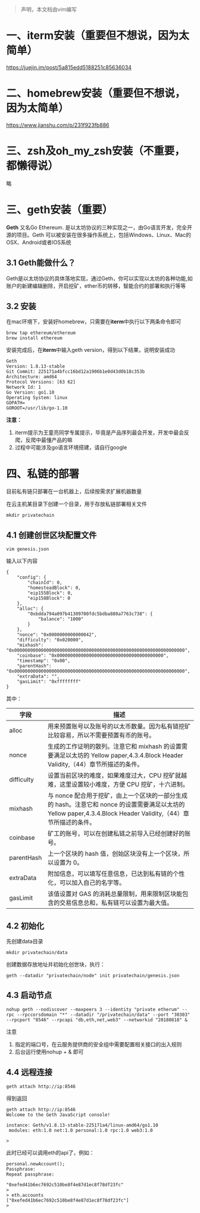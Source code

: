 > 声明，本文档由vim编写

# 一、iterm安装（重要但不想说，因为太简单）

https://juejin.im/post/5a815edd5188251c85636034

# 二、homebrew安装（重要但不想说，因为太简单）

https://www.jianshu.com/p/231f923fb886

# 三、zsh及oh_my_zsh安装（不重要，都懒得说）

略

# 三、geth安装（重要）

**Geth** 又名Go Ethereum. 是以太坊协议的三种实现之一，由Go语言开发，完全开源的项目。Geth 可以被安装在很多操作系统上，包括Windows、Linux、Mac的OSX、Android或者IOS系统

## 3.1 Geth能做什么？

Geth是以太坊协议的具体落地实现，通过Geth，你可以实现以太坊的各种功能,如账户的新建编辑删除，开启挖矿，ether币的转移，智能合约的部署和执行等等

## 3.2 安装

在mac环境下，安装好homebrew，只需要在**iterm**中执行以下两条命令即可

```
brew tap ethereum/ethereum
brew install ethereum
```

安装完成后，在**iterm**中输入geth version，得到以下结果，说明安装成功

```
Geth
Version: 1.8.13-stable
Git Commit: 225171a4bfcc16bd12a1906b1e0d43d0b18c353b
Architecture: amd64
Protocol Versions: [63 62]
Network Id: 1
Go Version: go1.10
Operating System: linux
GOPATH=
GOROOT=/usr/lib/go-1.10
```

**注意：**

1. iterm提示为王童亮同学专属提示，毕竟是产品序列最会开发，开发中最会反爬，反爬中最懂产品的嘛
2. 过程中可能涉及go语言环境搭建，请自行google



# 四、私链的部署

目前私有链只部署在一台机器上，后续按需求扩展机器数量

在云主机某目录下创建一个目录，用于存放私链部署相关文件

```
mkdir privatechain
```

## 4.1 创建创世区块配置文件

```
vim genesis.json
```

输入以下内容

```
{
    "config": {
        "chainId": 0,
        "homesteadBlock": 0,
        "eip155Block": 0,
        "eip158Block": 0
    },
    "alloc": {
        "0xbdda794a097b41309700fdc5bdba880a7763c738": {
            "balance": "1000"
        }
    },
    "nonce": "0x0000000000000042",
    "difficulty": "0x020000",
    "mixhash": "0x0000000000000000000000000000000000000000000000000000000000000000",
    "coinbase": "0x0000000000000000000000000000000000000000",
    "timestamp": "0x00",
    "parentHash": "0x0000000000000000000000000000000000000000000000000000000000000000",
    "extraData": "",
    "gasLimit": "0xffffffff"
}
```

其中：

| 字段       | 描述                                                         |
| ---------- | ------------------------------------------------------------ |
| alloc      | 用来预置账号以及账号的以太币数量。因为私有链挖矿比较容易，所以不需要预置有币的账号。 |
| nonce      | 生成的工作证明的散列。注意它和 mixhash 的设置需要满足以太坊的 Yellow paper,4.3.4.Block Header Validity,（44）章节所描述的条件。 |
| difficulty | 设置当前区块的难度，如果难度过大，CPU 挖矿就越难，这里设置较小难度，方便 CPU 挖矿，十六进制。 |
| mixhash    | 与 nonce 配合用于挖矿，由上一个区块的一部分生成的 hash。注意它和 nonce 的设置需要满足以太坊的 Yellow paper,4.3.4.Block Header Validity,（44）章节所描述的条件。 |
| coinbase   | 矿工的账号，可以在创建私链之前导入已经创建好的账号。         |
| parentHash | 上一个区块的 hash 值，创始区块没有上一个区块，所以设置为 0。 |
| extraData  | 附加信息，可以填写任意信息，已达到私有链的个性化，可以加入自己的名字等。 |
| gasLimit   | 该值设置对 GAS 的消耗总量限制，用来限制区块能包含的交易信息总和，私有链可以设置为最大值。 |

## 4.2 初始化

先创建data目录

```
mkdir privatechain/data
```

创建数据存放地址并初始化创世块，执行：

```
geth --datadir "privatechain/node" init privatechain/genesis.json
```

## 4.3 启动节点

```
nohup geth --nodiscover --maxpeers 3 --identity "private etherum" --rpc --rpccorsdomain "*" --datadir "/privatechain/data" --port "30303" --rpcport "8546" --rpcapi "db,eth,net,web3" --networkid "20180818" &
```

注意

1. 指定的端口号，在云服务提供商的安全组中需要配置相关接口的出入规则
2. 后台运行使用nohup + & 即可

## 4.4 远程连接

```
geth attach http://ip:8546
```

得到返回

```
geth attach http://ip:8546
Welcome to the Geth JavaScript console!

instance: Geth/v1.8.13-stable-225171a4/linux-amd64/go1.10
 modules: eth:1.0 net:1.0 personal:1.0 rpc:1.0 web3:1.0

>
```

此时已经可以调用eth的api了，例如：

```
personal.newAccount();
Passphrase:
Repeat passphrase:

"0xefed41b6ec7692c510be8f4e87d1ec8f78df23fc"
>
> eth.accounts
["0xefed41b6ec7692c510be8f4e87d1ec8f78df23fc"]
>
```